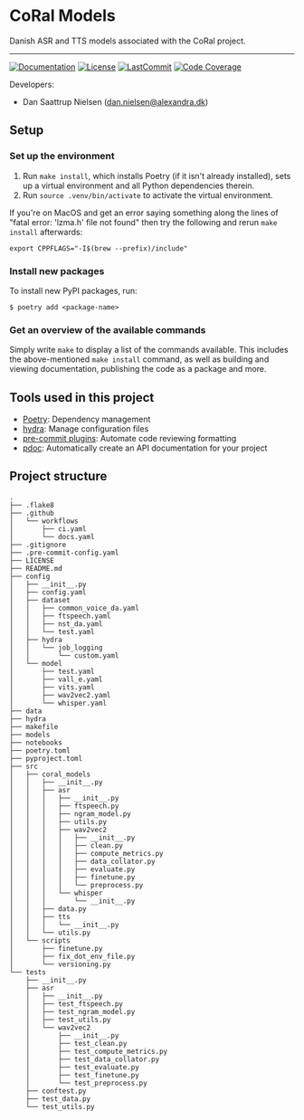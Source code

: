 # CoRal Models

Danish ASR and TTS models associated with the CoRal project.

______________________________________________________________________
[![Documentation](https://img.shields.io/badge/docs-passing-green)](https://alexandrainst.github.io/CoRal-models/coral_models.html)
[![License](https://img.shields.io/github/license/alexandrainst/CoRal-models)](https://github.com/alexandrainst/CoRal-models/blob/main/LICENSE)
[![LastCommit](https://img.shields.io/github/last-commit/alexandrainst/CoRal-models)](https://github.com/alexandrainst/CoRal-models/commits/main)
[![Code Coverage](https://img.shields.io/badge/Coverage-37%25-red.svg)](https://github.com/alexandrainst/CoRal-models/tree/main/tests)


Developers:

- Dan Saattrup Nielsen (dan.nielsen@alexandra.dk)


## Setup

### Set up the environment

1. Run `make install`, which installs Poetry (if it isn't already installed), sets up a virtual environment and all Python dependencies therein.
2. Run `source .venv/bin/activate` to activate the virtual environment.

If you're on MacOS and get an error saying something along the lines of "fatal error:
'lzma.h' file not found" then try the following and rerun `make install` afterwards:

```
export CPPFLAGS="-I$(brew --prefix)/include"
```


### Install new packages

To install new PyPI packages, run:

```
$ poetry add <package-name>
```

### Get an overview of the available commands

Simply write `make` to display a list of the commands available. This includes the
above-mentioned `make install` command, as well as building and viewing documentation,
publishing the code as a package and more.


## Tools used in this project
* [Poetry](https://towardsdatascience.com/how-to-effortlessly-publish-your-python-package-to-pypi-using-poetry-44b305362f9f): Dependency management
* [hydra](https://hydra.cc/): Manage configuration files
* [pre-commit plugins](https://pre-commit.com/): Automate code reviewing formatting
* [pdoc](https://github.com/pdoc3/pdoc): Automatically create an API documentation for your project


## Project structure
```
.
├── .flake8
├── .github
│   └── workflows
│       ├── ci.yaml
│       └── docs.yaml
├── .gitignore
├── .pre-commit-config.yaml
├── LICENSE
├── README.md
├── config
│   ├── __init__.py
│   ├── config.yaml
│   ├── dataset
│   │   ├── common_voice_da.yaml
│   │   ├── ftspeech.yaml
│   │   ├── nst_da.yaml
│   │   └── test.yaml
│   ├── hydra
│   │   └── job_logging
│   │       └── custom.yaml
│   └── model
│       ├── test.yaml
│       ├── vall_e.yaml
│       ├── vits.yaml
│       ├── wav2vec2.yaml
│       └── whisper.yaml
├── data
├── hydra
├── makefile
├── models
├── notebooks
├── poetry.toml
├── pyproject.toml
├── src
│   ├── coral_models
│   │   ├── __init__.py
│   │   ├── asr
│   │   │   ├── __init__.py
│   │   │   ├── ftspeech.py
│   │   │   ├── ngram_model.py
│   │   │   ├── utils.py
│   │   │   ├── wav2vec2
│   │   │   │   ├── __init__.py
│   │   │   │   ├── clean.py
│   │   │   │   ├── compute_metrics.py
│   │   │   │   ├── data_collator.py
│   │   │   │   ├── evaluate.py
│   │   │   │   ├── finetune.py
│   │   │   │   └── preprocess.py
│   │   │   └── whisper
│   │   │       └── __init__.py
│   │   ├── data.py
│   │   ├── tts
│   │   │   └── __init__.py
│   │   └── utils.py
│   └── scripts
│       ├── finetune.py
│       ├── fix_dot_env_file.py
│       └── versioning.py
└── tests
    ├── __init__.py
    ├── asr
    │   ├── __init__.py
    │   ├── test_ftspeech.py
    │   ├── test_ngram_model.py
    │   ├── test_utils.py
    │   └── wav2vec2
    │       ├── __init__.py
    │       ├── test_clean.py
    │       ├── test_compute_metrics.py
    │       ├── test_data_collator.py
    │       ├── test_evaluate.py
    │       ├── test_finetune.py
    │       └── test_preprocess.py
    ├── conftest.py
    ├── test_data.py
    └── test_utils.py
```
